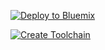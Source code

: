 [![Deploy to Bluemix](https://bluemix.net/deploy/button.png)](https://bluemix.net/deploy?repository=https://github.com/seabaylea/swiftCloudant)

[![Create Toolchain](https://console.ng.bluemix.net/devops/graphics/create_toolchain_button.png)](https://console.ng.bluemix.net/devops/setup/deploy/?repository=https://github.com/seabaylea/swiftCloudant)
